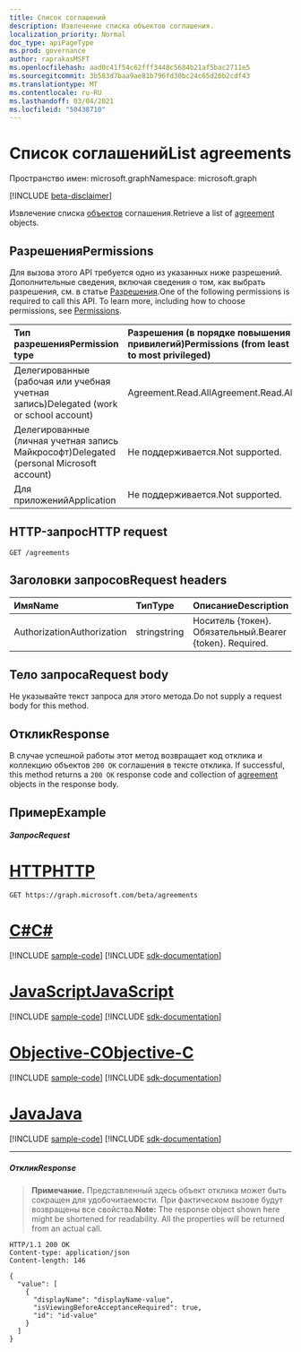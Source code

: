 ```yaml
---
title: Список соглашений
description: Извлечение списка объектов соглашения.
localization_priority: Normal
doc_type: apiPageType
ms.prod: governance
author: raprakasMSFT
ms.openlocfilehash: aad0c41f54c62fff3448c5684b21af5bac2711e5
ms.sourcegitcommit: 3b583d7baa9ae81b796fd30bc24c65d26b2cdf43
ms.translationtype: MT
ms.contentlocale: ru-RU
ms.lasthandoff: 03/04/2021
ms.locfileid: "50438710"
---
```

# <a name="list-agreements"></a><span data-ttu-id="4bf1b-103">Список соглашений</span><span class="sxs-lookup"><span data-stu-id="4bf1b-103">List agreements</span></span>

<span data-ttu-id="4bf1b-104">Пространство имен: microsoft.graph</span><span class="sxs-lookup"><span data-stu-id="4bf1b-104">Namespace: microsoft.graph</span></span>

[!INCLUDE [beta-disclaimer](../../includes/beta-disclaimer.md)]

<span data-ttu-id="4bf1b-105">Извлечение списка [объектов](../resources/agreement.md) соглашения.</span><span class="sxs-lookup"><span data-stu-id="4bf1b-105">Retrieve a list of [agreement](../resources/agreement.md) objects.</span></span>
## <a name="permissions"></a><span data-ttu-id="4bf1b-106">Разрешения</span><span class="sxs-lookup"><span data-stu-id="4bf1b-106">Permissions</span></span>
<span data-ttu-id="4bf1b-p101">Для вызова этого API требуется одно из указанных ниже разрешений. Дополнительные сведения, включая сведения о том, как выбрать разрешения, см. в статье [Разрешения](/graph/permissions-reference).</span><span class="sxs-lookup"><span data-stu-id="4bf1b-p101">One of the following permissions is required to call this API. To learn more, including how to choose permissions, see [Permissions](/graph/permissions-reference).</span></span>

|<span data-ttu-id="4bf1b-109">Тип разрешения</span><span class="sxs-lookup"><span data-stu-id="4bf1b-109">Permission type</span></span>                        | <span data-ttu-id="4bf1b-110">Разрешения (в порядке повышения привилегий)</span><span class="sxs-lookup"><span data-stu-id="4bf1b-110">Permissions (from least to most privileged)</span></span>              |
|:--------------------------------------|:---------------------------------------------------------|
|<span data-ttu-id="4bf1b-111">Делегированные (рабочая или учебная учетная запись)</span><span class="sxs-lookup"><span data-stu-id="4bf1b-111">Delegated (work or school account)</span></span>     | <span data-ttu-id="4bf1b-112">Agreement.Read.All</span><span class="sxs-lookup"><span data-stu-id="4bf1b-112">Agreement.Read.All</span></span> |
|<span data-ttu-id="4bf1b-113">Делегированные (личная учетная запись Майкрософт)</span><span class="sxs-lookup"><span data-stu-id="4bf1b-113">Delegated (personal Microsoft account)</span></span> | <span data-ttu-id="4bf1b-114">Не поддерживается.</span><span class="sxs-lookup"><span data-stu-id="4bf1b-114">Not supported.</span></span> |
|<span data-ttu-id="4bf1b-115">Для приложений</span><span class="sxs-lookup"><span data-stu-id="4bf1b-115">Application</span></span>                            | <span data-ttu-id="4bf1b-116">Не поддерживается.</span><span class="sxs-lookup"><span data-stu-id="4bf1b-116">Not supported.</span></span> |

## <a name="http-request"></a><span data-ttu-id="4bf1b-117">HTTP-запрос</span><span class="sxs-lookup"><span data-stu-id="4bf1b-117">HTTP request</span></span>
<!-- { "blockType": "ignored" } -->
```http
GET /agreements
```
<!--
## Optional query parameters
This method supports the [OData Query Parameters](/graph/query-parameters) to help customize the response.
-->

## <a name="request-headers"></a><span data-ttu-id="4bf1b-118">Заголовки запросов</span><span class="sxs-lookup"><span data-stu-id="4bf1b-118">Request headers</span></span>
| <span data-ttu-id="4bf1b-119">Имя</span><span class="sxs-lookup"><span data-stu-id="4bf1b-119">Name</span></span>         | <span data-ttu-id="4bf1b-120">Тип</span><span class="sxs-lookup"><span data-stu-id="4bf1b-120">Type</span></span>        | <span data-ttu-id="4bf1b-121">Описание</span><span class="sxs-lookup"><span data-stu-id="4bf1b-121">Description</span></span> |
|:-------------|:------------|:------------|
| <span data-ttu-id="4bf1b-122">Authorization</span><span class="sxs-lookup"><span data-stu-id="4bf1b-122">Authorization</span></span> | <span data-ttu-id="4bf1b-123">string</span><span class="sxs-lookup"><span data-stu-id="4bf1b-123">string</span></span> | <span data-ttu-id="4bf1b-p102">Носитель \{токен\}. Обязательный.</span><span class="sxs-lookup"><span data-stu-id="4bf1b-p102">Bearer \{token\}. Required.</span></span> |

## <a name="request-body"></a><span data-ttu-id="4bf1b-126">Тело запроса</span><span class="sxs-lookup"><span data-stu-id="4bf1b-126">Request body</span></span>
<span data-ttu-id="4bf1b-127">Не указывайте текст запроса для этого метода.</span><span class="sxs-lookup"><span data-stu-id="4bf1b-127">Do not supply a request body for this method.</span></span>
## <a name="response"></a><span data-ttu-id="4bf1b-128">Отклик</span><span class="sxs-lookup"><span data-stu-id="4bf1b-128">Response</span></span>
<span data-ttu-id="4bf1b-129">В случае успешной работы этот метод возвращает код отклика и коллекцию объектов `200 OK` соглашения в тексте отклика. [](../resources/agreement.md)</span><span class="sxs-lookup"><span data-stu-id="4bf1b-129">If successful, this method returns a `200 OK` response code and collection of [agreement](../resources/agreement.md) objects in the response body.</span></span>
## <a name="example"></a><span data-ttu-id="4bf1b-130">Пример</span><span class="sxs-lookup"><span data-stu-id="4bf1b-130">Example</span></span>
##### <a name="request"></a><span data-ttu-id="4bf1b-131">Запрос</span><span class="sxs-lookup"><span data-stu-id="4bf1b-131">Request</span></span>

# <a name="http"></a>[<span data-ttu-id="4bf1b-132">HTTP</span><span class="sxs-lookup"><span data-stu-id="4bf1b-132">HTTP</span></span>](#tab/http)
<!-- {
  "blockType": "request",
  "name": "get_agreements"
}-->
```msgraph-interactive
GET https://graph.microsoft.com/beta/agreements
```
# <a name="c"></a>[<span data-ttu-id="4bf1b-133">C#</span><span class="sxs-lookup"><span data-stu-id="4bf1b-133">C#</span></span>](#tab/csharp)
[!INCLUDE [sample-code](../includes/snippets/csharp/get-agreements-csharp-snippets.md)]
[!INCLUDE [sdk-documentation](../includes/snippets/snippets-sdk-documentation-link.md)]

# <a name="javascript"></a>[<span data-ttu-id="4bf1b-134">JavaScript</span><span class="sxs-lookup"><span data-stu-id="4bf1b-134">JavaScript</span></span>](#tab/javascript)
[!INCLUDE [sample-code](../includes/snippets/javascript/get-agreements-javascript-snippets.md)]
[!INCLUDE [sdk-documentation](../includes/snippets/snippets-sdk-documentation-link.md)]

# <a name="objective-c"></a>[<span data-ttu-id="4bf1b-135">Objective-C</span><span class="sxs-lookup"><span data-stu-id="4bf1b-135">Objective-C</span></span>](#tab/objc)
[!INCLUDE [sample-code](../includes/snippets/objc/get-agreements-objc-snippets.md)]
[!INCLUDE [sdk-documentation](../includes/snippets/snippets-sdk-documentation-link.md)]

# <a name="java"></a>[<span data-ttu-id="4bf1b-136">Java</span><span class="sxs-lookup"><span data-stu-id="4bf1b-136">Java</span></span>](#tab/java)
[!INCLUDE [sample-code](../includes/snippets/java/get-agreements-java-snippets.md)]
[!INCLUDE [sdk-documentation](../includes/snippets/snippets-sdk-documentation-link.md)]

---

##### <a name="response"></a><span data-ttu-id="4bf1b-137">Отклик</span><span class="sxs-lookup"><span data-stu-id="4bf1b-137">Response</span></span>
><span data-ttu-id="4bf1b-p103">**Примечание.** Представленный здесь объект отклика может быть сокращен для удобочитаемости. При фактическом вызове будут возвращены все свойства.</span><span class="sxs-lookup"><span data-stu-id="4bf1b-p103">**Note:** The response object shown here might be shortened for readability. All the properties will be returned from an actual call.</span></span>
<!-- {
  "blockType": "response",
  "truncated": true,
  "@odata.type": "microsoft.graph.agreement",
  "isCollection": true
} -->
```http
HTTP/1.1 200 OK
Content-type: application/json
Content-length: 146

{
  "value": [
    {
      "displayName": "displayName-value",
      "isViewingBeforeAcceptanceRequired": true,
      "id": "id-value"
    }
  ]
}
```

<!-- uuid: 8fcb5dbc-d5aa-4681-8e31-b001d5168d79
2015-10-25 14:57:30 UTC -->
<!--
{
  "type": "#page.annotation",
  "description": "List agreements",
  "keywords": "",
  "section": "documentation",
  "tocPath": "",
  "suppressions": [
  ]
}
-->
